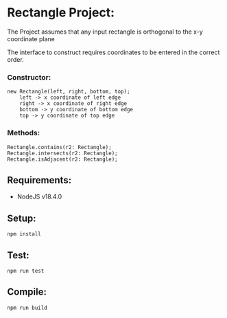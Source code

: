 # Rectangle Project: 

The Project assumes that any input rectangle is orthogonal to the x-y coordinate plane

The interface to construct requires coordinates to be entered in the correct order.

### Constructor: 
    new Rectangle(left, right, bottom, top);
        left -> x coordinate of left edge
        right -> x coordinate of right edge
        bottom -> y coordinate of bottom edge
        top -> y coordinate of top edge

### Methods: 
    Rectangle.contains(r2: Rectangle);
    Rectangle.intersects(r2: Rectangle);
    Rectangle.isAdjacent(r2: Rectangle);

## Requirements:
- NodeJS v18.4.0

## Setup:
```npm install```

## Test:
```npm run test```
## Compile:
```npm run build```

